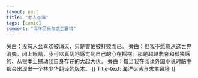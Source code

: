 ```yaml
---
layout: post
title: "老人与海"
tags: [comic]
comment: "海洋尽头与求生窘境"
---
```

旁白：没有人会喜欢被消灭，只是害怕被打败而已。
旁白：但我不愿意从这世界消失。闭上眼睛，我可以真切地感觉到自己的心在摇摆。那是超越悲哀和孤独感的、从根本上撼动我自身存在的大起大伏。
旁白：每当我在阅读外国小说时脑中都会出现出一个林少华翻译的版本。
[[ Title-text: 海洋尽头与求生窘境 ]]
